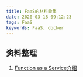 ```yaml
---
title: FaaS的材料收集
date: 2020-03-18 09:12:23
tags: FaaS
keywords: FaaS, docker
---
```


## 资料整理 
1. [Function as a Service介绍](https://cloud.tencent.com/developer/article/1401432)